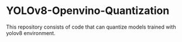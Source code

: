 # YOLOv8-Openvino-Quantization
This repository consists of code that can quantize models trained with yolov8 environment.
